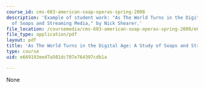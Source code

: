 ```yaml
---
course_id: cms-603-american-soap-operas-spring-2008
description: 'Example of student work: "As The World Turns in the Digital Age: A Study
  of Soaps and Streaming Media," by Nick Shearer.'
file_location: /coursemedia/cms-603-american-soap-operas-spring-2008/e669193eed7a501dc707e764397cdb1a_shearer.pdf
file_type: application/pdf
layout: pdf
title: 'As The World Turns in the Digital Age: A Study of Soaps and Streaming Media'
type: course
uid: e669193eed7a501dc707e764397cdb1a

---
```

None